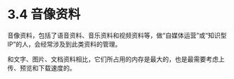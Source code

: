 # 3.4 音像资料

音像资料，包括了语音资料、音乐资料和视频资料等，做“自媒体运营”或“知识型 IP”的人，会经常涉及到此类资料的管理。

和文字、图片、文档资料相比，它们所占用的内存是最大的，也是最需要考虑上传、预览和下载速度的。